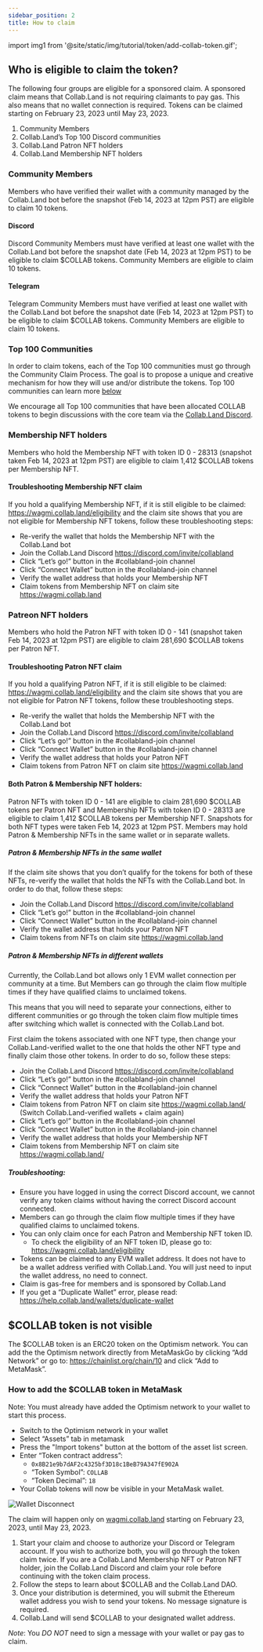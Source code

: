 ```yaml
---
sidebar_position: 2
title: How to claim
---
```


import img1 from '@site/static/img/tutorial/token/add-collab-token.gif';

## Who is eligible to claim the token?

The following four groups are eligible for a sponsored claim. A sponsored claim means that Collab.Land is not requiring claimants to pay gas. This also means that no wallet connection is required.
Tokens can be claimed starting on February 23, 2023 until May 23, 2023.

1. Community Members
2. Collab.Land’s Top 100 Discord communities
3. Collab.Land Patron NFT holders
4. Collab.Land Membership NFT holders

### Community Members

Members who have verified their wallet with a community managed by the Collab.Land bot before the snapshot (Feb 14, 2023 at 12pm PST) are eligible to claim 10 tokens.

#### Discord

Discord Community Members must have verified at least one wallet with the Collab.Land bot before the snapshot date (Feb 14, 2023 at 12pm PST) to be eligible to claim $COLLAB tokens. Community Members are eligible to claim 10 tokens.

#### Telegram

Telegram Community Members must have verified at least one wallet with the Collab.Land bot before the snapshot date (Feb 14, 2023 at 12pm PST) to be eligible to claim $COLLAB tokens. Community Members are eligible to claim 10 tokens.

### Top 100 Communities

In order to claim tokens, each of the Top 100 communities must go through the Community Claim Process. The goal is to propose a unique and creative mechanism for how they will use and/or distribute the tokens. Top 100 communities can learn more [below](top-100/overview)

We encourage all Top 100 communities that have been allocated COLLAB tokens to begin discussions with the core team via the [Collab.Land Discord](http://discord.gg/collabland).

### Membership NFT holders

Members who hold the Membership NFT with token ID 0 - 28313 (snapshot taken Feb 14, 2023 at 12pm PST) are eligible to claim 1,412 $COLLAB tokens per Membership NFT.

#### Troubleshooting Membership NFT claim

If you hold a qualifying Membership NFT, if it is still eligible to be claimed: https://wagmi.collab.land/eligibility and the claim site shows that you are not eligible for Membership NFT tokens, follow these troubleshooting steps:

- Re-verify the wallet that holds the Membership NFT with the Collab.Land bot
- Join the Collab.Land Discord https://discord.com/invite/collabland
- Click “Let’s go!” button in the #collabland-join channel
- Click “Connect Wallet” button in the #collabland-join channel
- Verify the wallet address that holds your Membership NFT
- Claim tokens from Membership NFT on claim site https://wagmi.collab.land

### Patreon NFT holders

Members who hold the Patron NFT with token ID 0 - 141 (snapshot taken Feb 14, 2023 at 12pm PST) are eligible to claim 281,690 $COLLAB tokens per Patron NFT.

#### Troubleshooting Patron NFT claim

If you hold a qualifying Patron NFT, if it is still eligible to be claimed: https://wagmi.collab.land/eligibility and the claim site shows that you are not eligible for Patron NFT tokens, follow these troubleshooting steps.

- Re-verify the wallet that holds the Membership NFT with the Collab.Land bot
- Join the Collab.Land Discord https://discord.com/invite/collabland
- Click “Let’s go!” button in the #collabland-join channel
- Click “Connect Wallet” button in the #collabland-join channel
- Verify the wallet address that holds your Patron NFT
- Claim tokens from Patron NFT on claim site https://wagmi.collab.land

#### Both Patron & Membership NFT holders:

Patron NFTs with token ID 0 - 141 are eligible to claim 281,690 $COLLAB tokens per Patron NFT and Membership NFTs with token ID 0 - 28313 are eligible to claim 1,412 $COLLAB tokens per Membership NFT. Snapshots for both NFT types were taken Feb 14, 2023 at 12pm PST. Members may hold Patron & Membership NFTs in the same wallet or in separate wallets.

##### Patron & Membership NFTs in the same wallet

If the claim site shows that you don’t qualify for the tokens for both of these NFTs, re-verify the wallet that holds the NFTs with the Collab.Land bot. In order to do that, follow these steps:

- Join the Collab.Land Discord https://discord.com/invite/collabland
- Click “Let’s go!” button in the #collabland-join channel
- Click “Connect Wallet” button in the #collabland-join channel
- Verify the wallet address that holds your Patron NFT
- Claim tokens from NFTs on claim site https://wagmi.collab.land

##### Patron & Membership NFTs in different wallets

Currently, the Collab.Land bot allows only 1 EVM wallet connection per community at a time. But Members can go through the claim flow multiple times if they have qualified claims to unclaimed tokens.

This means that you will need to separate your connections, either to different communities or go through the token claim flow multiple times after switching which wallet is connected with the Collab.Land bot. 

First claim the tokens associated with one NFT type, then change your Collab.Land-verified wallet to the one that holds the other NFT type and finally claim those other tokens. In order to do so, follow these steps:

- Join the Collab.Land Discord https://discord.com/invite/collabland
- Click “Let’s go!” button in the #collabland-join channel
- Click “Connect Wallet” button in the #collabland-join channel
- Verify the wallet address that holds your Patron NFT
- Claim tokens from Patron NFT on claim site https://wagmi.collab.land/ (Switch Collab.Land-verified wallets + claim again)
- Click “Let’s go!” button in the #collabland-join channel
- Click “Connect Wallet” button in the #collabland-join channel
- Verify the wallet address that holds your Membership NFT
- Claim tokens from Membership NFT on claim site https://wagmi.collab.land/

##### Troubleshooting:

- Ensure you have logged in using the correct Discord account, we cannot verify any token claims without having the correct Discord account connected.
- Members can go through the claim flow multiple times if they have qualified claims to unclaimed tokens.
- You can only claim once for each Patron and Membership NFT token ID.
    - To check the eligibility of an NFT token ID, please go to: https://wagmi.collab.land/eligibility
- Tokens can be claimed to any EVM wallet address. It does not have to be a wallet address verified with  Collab.Land. You will just need to input the wallet address, no need to connect.
- Claim is gas-free for members and is sponsored by Collab.Land
- If you get a “Duplicate Wallet” error, please read: https://help.collab.land/wallets/duplicate-wallet

## $COLLAB token is not visible

The $COLLAB token is an ERC20 token on the Optimism network. You can add the the Optimism network directly from MetaMaskGo by clicking “Add Network” or go to: https://chainlist.org/chain/10 and click “Add to MetaMask”.

### How to add the $COLLAB token in MetaMask

Note: You must already have added the Optimism network to your wallet to start this process.

- Switch to the Optimism network in your wallet
- Select “Assets” tab in metamask
- Press the "Import tokens" button at the bottom of the asset list screen.
- Enter “Token contract address”: 
    - `0x8B21e9b7dAF2c4325bf3D18c1BeB79A347fE902A`
    - “Token Symbol”: `COLLAB`
    - “Token Decimal”: `18`
- Your Collab tokens will now be visible in your MetaMask wallet.

<div class="text--center">
  <img  src={img1} alt="Wallet Disconnect" />
</div>

The claim will happen only on [wagmi.collab.land](https://wagmi.collab.land/)  starting on February 23, 2023, until May 23, 2023.

1. Start your claim and choose to authorize your Discord or Telegram account. If you wish to authorize both, you will go through the token claim twice. If you are a Collab.Land Membership NFT or Patron NFT holder, join the Collab.Land Discord and claim your role before continuing with the token claim process.
2. Follow the steps to learn about $COLLAB and the Collab.Land DAO.
3. Once your distribution is determined, you will submit the Ethereum wallet address you wish to send your tokens. No message signature is required.
4. Collab.Land will send $COLLAB to your designated wallet address.

*Note*: You *DO NOT* need to sign a message with your wallet or pay gas to claim.
